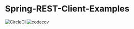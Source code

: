 # Spring-REST-Client-Examples
[![CircleCI](https://circleci.com/gh/Nazjara/Spring-REST-Client-Examples.svg?style=svg)](https://circleci.com/gh/Nazjara/Spring-REST-Client-Examples)
[![codecov](https://codecov.io/gh/Nazjara/Spring-REST-Client-Examples/branch/master/graph/badge.svg)](https://codecov.io/gh/Nazjara/Spring-REST-Client-Examples)